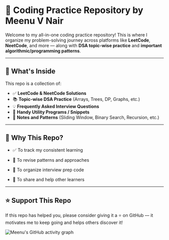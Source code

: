 # 🚀 Coding Practice Repository by Meenu V Nair

Welcome to my all-in-one coding practice repository! This is where I organize my problem-solving journey across platforms like **LeetCode**, **NeetCode**, and more — along with **DSA topic-wise practice** and **important algorithmic/programming patterns**.

---

## 📌 What's Inside

This repo is a collection of:

- ✅ **LeetCode & NeetCode Solutions**
- 📚 **Topic-wise DSA Practice** (Arrays, Trees, DP, Graphs, etc.)
- 💡 **Frequently Asked Interview Questions**
- 🧪 **Handy Utility Programs / Snippets**
- 📘 **Notes and Patterns** (Sliding Window, Binary Search, Recursion, etc.)

---

## 🧠 Why This Repo?

- ✅ To track my consistent learning

- 💬 To revise patterns and approaches

- 📂 To organize interview prep code

- 🌱 To share and help other learners


---

## ⭐ Support This Repo
If this repo has helped you, please consider giving it a ⭐ on GitHub — it motivates me to keep going and helps others discover it!

![Meenu's GitHub activity graph](https://github-readme-activity-graph.vercel.app/graph?username=MeenuVNair&theme=github)


